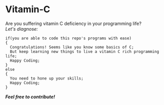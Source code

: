 # Vitamin-C
Are you suffering vitamin C deficiency in your programming life?<br />
_Let's diagnose:_<br />
```
if(you are able to code this repo's programs with ease)
{
  Congratulations! Seems like you know some basics of C;
  But keep learning new things to live a vitamin C rich programming life;
  Happy Coding;
}
else
{
  You need to hone up your skills;
  Happy Coding;
}
```
***Feel free to contribute!***
  
